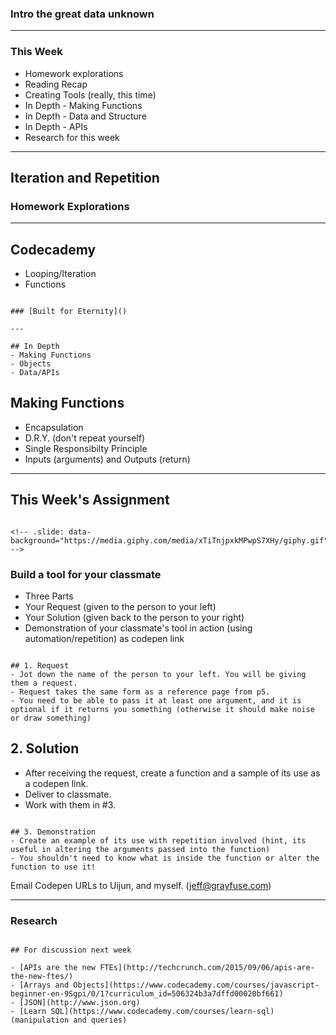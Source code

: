 
### Intro the great data unknown

---

### This Week
- Homework explorations
- Reading Recap
- Creating Tools (really, this time)
- In Depth - Making Functions
- In Depth - Data and Structure
- In Depth - APIs
- Research for this week

---

## Iteration and Repetition 
### Homework Explorations

---

## Codecademy
- Looping/Iteration
- Functions

~~~

### [Built for Eternity]()

---

## In Depth
- Making Functions
- Objects
- Data/APIs

~~~

## Making Functions
- Encapsulation
- D.R.Y. (don't repeat yourself)
- Single Responsibilty Principle
- Inputs (arguments) and Outputs (return)

---

## This Week's Assignment

~~~

<!-- .slide: data-background="https://media.giphy.com/media/xTiTnjpxkMPwpS7XHy/giphy.gif" -->

~~~

### Build a tool for your classmate
- Three Parts
- Your Request (given to the person to your left)
- Your Solution (given back to the person to your right)
- Demonstration of your classmate's tool in action (using automation/repetition) as codepen link

~~~

## 1. Request
- Jot down the name of the person to your left. You will be giving them a request.
- Request takes the same form as a reference page from p5.
- You need to be able to pass it at least one argument, and it is optional if it returns you something (otherwise it should make noise or draw something)

~~~

## 2. Solution
- After receiving the request, create a function and a sample of its use as a codepen link.
- Deliver to classmate.
- Work with them in #3.

~~~

## 3. Demonstration
- Create an example of its use with repetition involved (hint, its useful in altering the arguments passed into the function)
- You shouldn't need to know what is inside the function or alter the function to use it!

~~~

Email Codepen URLs to Uijun, and myself.
(jeff@grayfuse.com)

---

### Research

~~~

## For discussion next week

- [APIs are the new FTEs](http://techcrunch.com/2015/09/06/apis-are-the-new-ftes/)
- [Arrays and Objects](https://www.codecademy.com/courses/javascript-beginner-en-9Sgpi/0/1?curriculum_id=506324b3a7dffd00020bf661)
- [JSON](http://www.json.org)
- [Learn SQL](https://www.codecademy.com/courses/learn-sql) (manipulation and queries)



